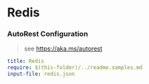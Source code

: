 # Redis
### AutoRest Configuration
> see https://aka.ms/autorest

``` yaml
title: Redis
require: $(this-folder)/../readme.samples.md
input-file: redis.json
```